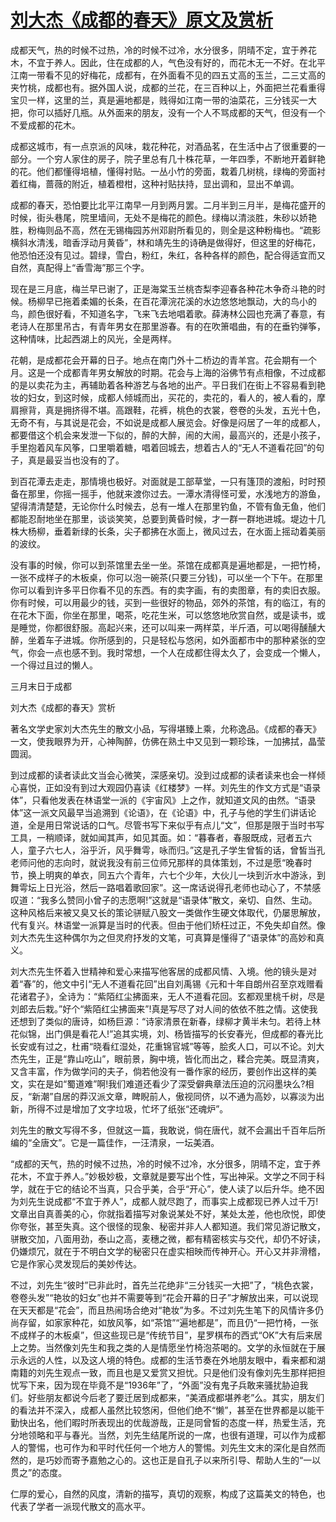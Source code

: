 # [刘大杰《成都的春天》原文及赏析](https://www.vrrw.net/wx/10912.html)

成都天气，热的时候不过热，冷的时候不过冷，水分很多，阴晴不定，宜于养花木，不宜于养人。因此，住在成都的人，气色没有好的，而花木无一不好。在北平江南一带看不见的好梅花，成都有，在外面看不见的四五丈高的玉兰，二三丈高的夹竹桃，成都也有。据外国人说，成都的兰花，在三百种以上，外面把兰花看重得宝贝一样，这里的兰，真是遍地都是，贱得如江南一带的油菜花，三分钱买一大把，你可以插好几瓶。从外面来的朋友，没有一个人不骂成都的天气，但没有一个不爱成都的花木。

成都这城市，有一点京派的风味，栽花种花，对酒品茗，在生活中占了很重要的一部分。一个穷人家住的房子，院子里总有几十株花草，一年四季，不断地开着鲜艳的花。他们都懂得培植，懂得衬贴。一丛小竹的旁面，栽着几树桃，绿梅的旁面衬着红梅，蔷薇的附近，植着橙柑，这种衬贴扶持，显出调和，显出不单调。

成都的春天，恐怕要比北平江南早一月到两月罢。二月半到三月半，是梅花盛开的时候，街头巷尾，院里墙间，无处不是梅花的颜色。绿梅以清淡胜，朱砂以娇艳胜，粉梅则品不高，然在无锡梅园苏州邓尉所看见的，则全是这种粉梅也。“疏影横斜水清浅，暗香浮动月黄昏”，林和靖先生的诗确是做得好，但这里的好梅花，他恐怕还没有见过。碧绿，雪白，粉红，朱红，各种各样的颜色，配合得适宜而又自然，真配得上“香雪海”那三个字。



现在是三月底，梅兰早已谢了，正是海棠玉兰桃杏梨李迎春各种花木争奇斗艳的时候。杨柳早已拖着柔媚的长条，在百花潭浣花溪的水边悠悠地飘动，大的鸟小的鸟，颜色很好看，不知道名字，飞来飞去地唱着歌。薛涛林公园也充满了春意，有老诗人在那里吊古，有青年男女在那里游春。有的在吹箫唱曲，有的在垂钓弹筝，这种情味，比起西湖上的风光，全是两样。

花朝，是成都花会开幕的日子。地点在南门外十二桥边的青羊宫。花会期有一个月。这是一个成都青年男女解放的时期。花会与上海的浴佛节有点相像，不过成都的是以卖花为主，再辅助着各种游艺与各地的出产。平日我们在街上不容易看到艳妆的妇女，到这时候，成都人倾城而出，买花的，卖花的，看人的，被人看的，摩肩擦背，真是拥挤得不堪。高跟鞋，花裤，桃色的衣裳，卷卷的头发，五光十色，无奇不有，与其说是花会，不如说是成都人展览会。好像是闷居了一年的成都人，都要借这个机会来发泄一下似的，醉的大醉，闹的大闹，最高兴的，还是小孩子，手里抱着风车风筝，口里嚼着糖，唱着回城去，想着古人的“无人不道看花回”的句子，真是最妥当也没有的了。

到百花潭去走走，那情境也极好。对面就是工部草堂，一只有篷顶的渡船，时时预备在那里，你摇一摇手，他就来渡你过去。一潭水清得怪可爱，水浅地方的游鱼，望得清清楚楚，无论你什么时候去，总有一堆人在那里钓鱼，不管有鱼无鱼，他们都能忍耐地坐在那里，谈谈笑笑，总要到黄昏时候，才一群一群地进城。堤边十几株大杨柳，垂着新绿的长条，尖子都拂在水面上，微风过去，在水面上摇动着美丽的波纹。

没有事的时候，你可以到茶馆里去坐一坐。茶馆在成都真是遍地都是，一把竹椅，一张不成样子的木板桌，你可以泡一碗茶(只要三分钱)，可以坐一个下午。在那里你可以看到许多平日你看不见的东西。有的卖字画，有的卖图章，有的卖旧衣服。你有时候，可以用最少的钱，买到一些很好的物品，郊外的茶馆，有的临江，有的在花木下面，你坐在那里，喝茶，吃花生米，可以悠悠地欣赏自然，或是读书，或是睡觉，你都很舒服。高起兴来，还可以叫来一两样菜，半斤酒，可以喝得醺醺大醉，坐着车子进城。你所感到的，只是轻松与悠闲，如外面都市中的那种紧张的空气，你会一点也感不到。我时常想，一个人在成都住得太久了，会变成一个懒人，一个得过且过的懒人。

三月末日于成都

刘大杰《成都的春天》赏析

著名文学史家刘大杰先生的散文小品，写得堪臻上乘，允称逸品。《成都的春天》一文，使我眼界为开，心神陶醉，仿佛在熟土中又见到一颗珍珠，一加拂拭，晶莹圆润。

到过成都的读者读此文当会心微笑，深感亲切。没到过成都的读者读来也会一样倾心喜悦，正如没有到过大观园仍喜读《红楼梦》一样。刘先生的作文方式是“语录体”，只看他发表在林语堂一派的《宇宙风》上之作，就知道文风的由然。“语录体”这一派文风最早当追溯到《论语》，在《论语》中，孔子与他的学生们讲话论道，全是用日常说话的口气。尽管书写下来似乎有点儿“文”，但那是限于当时书写工具，一稍顺译，就如闻其声，如见其面。如：“暮春者，春服既成，冠者五六人，童子六七人，浴乎沂，风乎舞雩，咏而归。”这是孔子学生曾皙的话，曾皙当孔老师问他的志向时，就说我没有前三位师兄那样的具体策划，不过是愿“晚春时节，换上明爽的单衣，同五六个青年，六七个少年，大伙儿一块到沂水中游泳，到舞雩坛上日光浴，然后一路唱着歌回家”。这一席话说得孔老师也动心了，不禁感叹道：“我多么赞同小曾子的志愿啊!”这就是“语录体”散文，亲切、自然、生动。这种风格后来被又臭又长的策论骈赋八股文一类做作生硬文体取代，仍屡思解放，代有复兴。林语堂一派算是当时的代表。但由于他们矫枉过正，不免失却自然。像刘大杰先生这种偶尔为之但灵府抒发的文笔，可真算是懂得了“语录体”的高妙和真义。

刘大杰先生怀着入世精神和爱心来描写他客居的成都风情、入境。他的镜头是对着“春”的，他文中引“无人不道看花回”出自刘禹锡《元和十年自朗州召至京戏赠看花诸君子》，全诗为：“紫陌红尘拂面来，无人不道看花回。玄都观里桃千树，尽是刘郎去后栽。”好个“紫陌红尘拂面来”!真是写尽了对人间的依依不胜之情。这使我还想到了类似的唐诗，如杨巨源：“诗家清景在新春，绿柳才黄半未匀。若待上林花似锦，出门俱是看花人!”追其实境，刘、杨皆描写的长安春光，但成都的春光比长安或有过之，杜甫“晓看红湿处，花重锦官城”等等，脍炙人口，可以不论。刘大杰先生，正是“靠山吃山”，眼前景，胸中境，皆化而出之，糅合完美。既显清爽，又含丰富，作为做学问的夫子，倘若他没有一番作家的经历，要创作出这样的美文，实在是如“蜀道难”啊!我们难道还看少了深受僻典章法压迫的沉闷墨块么?相反，“新潮”自居的莽汉派文章，睥睨前人，傲视同侪，以不通为高妙，以寡淡为出新，所得不过是增加了文字垃圾，忙坏了纸张“还魂炉”。

刘先生的散文写得不多，但就这一篇，我敢说，倘在唐代，就不会漏出千百年后所编的“全唐文”。它是一篇佳作，一汪清泉，一坛美酒。

“成都的天气，热的时候不过热，冷的时候不过冷，水分很多，阴晴不定，宜于养花木，不宜于养人。”妙极妙极，文章就是要写出个性，写出神采。文学之不同于科学，就在于它的结论不当真，只合乎美，合乎“开心”，使人读了以后升华。绝不因为刘先生说成都“不宜于养人”，成都人就尽跑了，而事实上成都现已养人过千万!文章出自真善美的心，你就指着描写对象说某处不好，某处太差，他也欣悦，即使你夸张，甚至失真。这个很怪的现象、秘密并非人人都知道。我们常见游记散文，骈散交加，八面用劲，泰山之高，麦穗之微，都有精密核实与交代，却仍不好读，仍嫌烦冗，就在于不明白文学的秘密只在虚实相映而传神开心。开心又并非滑稽，它是作家心灵发现后的美妙传达。

不过，刘先生“彼时”已非此时，首先兰花绝非“三分钱买一大把”了，“桃色衣裳，卷卷头发”“艳妆的妇女”也并不需要等到“花会开幕的日子”才解放出来，可以说现在天天都是“花会”，而且热闹场合绝对“艳妆”为多。不过刘先生笔下的风情许多仍尚存留，如家家种花，如放风筝，如“茶馆”“遍地都是”，而且仍“一把竹椅，一张不成样子的木板桌”，但这些现已是“传统节目”，星罗棋布的西式“OK”大有后来居上之势。当然像刘先生和我之类的人是情愿坐竹椅泡茶喝的。文学的永恒就在于展示永远的人性，以及这人境的特色。成都的生活节奏在外地朋友眼中，看来都和湖南籍的刘先生观点一致，而且也是又爱赏又担忧。只是他们没有像刘先生那样把担忧写下来，因为现在毕竟不是“1936年”了，“外面”没有鬼子兵敢来骚扰胁迫我们。好些朋友都说今后老了要迁居到成都来，“美酒成都堪养老”么。其实，朋友们的看法并不深入，成都人虽然比较悠闲，但他们绝不“懒”，甚至在世界都是以能干勤快出名，他们暇时所表现出的优哉游哉，正是同曾皙的态度一样，热爱生活，充分地领略和平与春光。当然，刘先生结尾所说的一席，也很有道理，可以作为成都人的警惕，也可作为和平时代任何一个地方人的警惕。刘先生文末的深化是自然而然的，是巧妙而寄予嘉勉之心的。这也正是自孔子以来所引导、帮助人生的“一以贯之”的态度。

仁厚的爱心，自然的风度，清新的描写，真切的观察，构成了这篇美文的特色，也代表了学者一派现代散文的高水平。

